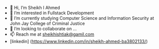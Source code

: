 * 👋 Hi, I’m Sheikh I Ahmed
* 👀 I’m interested in Fullstack Development
* 🌱 I’m currently studying Computer Science and Information Security at John Jay College of Criminal Justice
* 💞️ I’m looking to collaborate on ...
* 📫 Reach me at sheikhishtiak@gamil.com
* [linkedin] (https://www.linkedin.com/in/sheikh-ahmed-ba3802133/)


